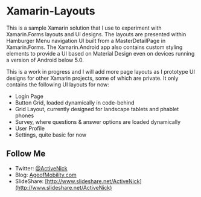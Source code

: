 # Xamarin-Layouts
This is a sample Xamarin solution that I use to experiment with Xamarin.Forms layouts and UI designs. The layouts are presented within Hamburger Menu navigation UI built from a MasterDetailPage in Xamarin.Forms. The Xamarin.Android app also contains custom styling elements to provide a UI based on Material Design even on devices running a version of Android below 5.0.

This is a work in progress and I will add more page layouts as I prototype UI designs for other Xamarin projects, some of which are private. It only contains the following UI layouts for now:

* Login Page
* Button Grid, loaded dynamically in code-behind
* Grid Layout, currently designed for landscape tablets and phablet phones
* Survey, where questions & answer options are loaded dynamically
* User Profile
* Settings, quite basic for now

## Follow Me
* Twitter: [@ActiveNick](http://twitter.com/ActiveNick)
* Blog: [AgeofMobility.com](http://AgeofMobility.com)
* SlideShare: [http://www.slideshare.net/ActiveNick](http://www.slideshare.net/ActiveNick)
